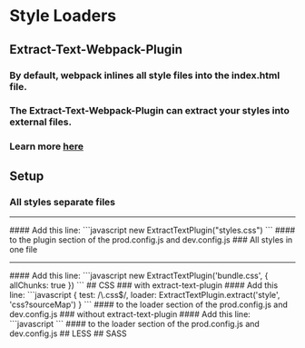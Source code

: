 # Style Loaders
## Extract-Text-Webpack-Plugin
### By default, webpack inlines all style files into the index.html file.
### The Extract-Text-Webpack-Plugin can extract your styles into external files.
### Learn more [here](https://github.com/webpack/extract-text-webpack-plugin)
## Setup
### All styles separate files
<hr />
#### Add this line:
```javascript
new ExtractTextPlugin("styles.css")
```
#### to the plugin section of the prod.config.js and dev.config.js
### All styles in one file
<hr />
#### Add this line:
```javascript
new ExtractTextPlugin('bundle.css', { allChunks: true })
```
## CSS
### with extract-text-plugin
#### Add this line:
```javascript
{ test: /\.css$/, loader: ExtractTextPlugin.extract('style', 'css?sourceMap') }
```
#### to the loader section of the prod.config.js and dev.config.js
### without extract-text-plugin
#### Add this line:
```javascript
```
#### to the loader section of the prod.config.js and dev.config.js
## LESS
## SASS
